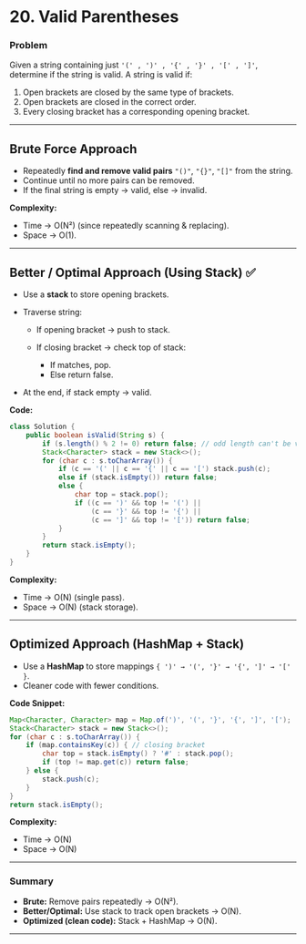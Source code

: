 # **20. Valid Parentheses**

### **Problem**

Given a string containing just `'(' , ')' , '{' , '}' , '[' , ']'`, determine if the string is valid.
A string is valid if:

1. Open brackets are closed by the same type of brackets.
2. Open brackets are closed in the correct order.
3. Every closing bracket has a corresponding opening bracket.

---

## **Brute Force Approach**

* Repeatedly **find and remove valid pairs** `"()"`, `"{}"`, `"[]"` from the string.
* Continue until no more pairs can be removed.
* If the final string is empty → valid, else → invalid.

**Complexity:**

* Time → O(N²) (since repeatedly scanning & replacing).
* Space → O(1).

---

## **Better / Optimal Approach (Using Stack)** ✅

* Use a **stack** to store opening brackets.
* Traverse string:

  * If opening bracket → push to stack.
  * If closing bracket → check top of stack:

    * If matches, pop.
    * Else return false.
* At the end, if stack empty → valid.

**Code:**

```java
class Solution {
    public boolean isValid(String s) {
        if (s.length() % 2 != 0) return false; // odd length can't be valid
        Stack<Character> stack = new Stack<>();
        for (char c : s.toCharArray()) {
            if (c == '(' || c == '{' || c == '[') stack.push(c);
            else if (stack.isEmpty()) return false;
            else {
                char top = stack.pop();
                if ((c == ')' && top != '(') || 
                    (c == '}' && top != '{') || 
                    (c == ']' && top != '[')) return false;
            }
        }
        return stack.isEmpty();
    }
}
```

**Complexity:**

* Time → O(N) (single pass).
* Space → O(N) (stack storage).

---

## **Optimized Approach (HashMap + Stack)**

* Use a **HashMap** to store mappings `{ ')' → '(', '}' → '{', ']' → '[' }`.
* Cleaner code with fewer conditions.

**Code Snippet:**

```java
Map<Character, Character> map = Map.of(')', '(', '}', '{', ']', '[');
Stack<Character> stack = new Stack<>();
for (char c : s.toCharArray()) {
    if (map.containsKey(c)) { // closing bracket
        char top = stack.isEmpty() ? '#' : stack.pop();
        if (top != map.get(c)) return false;
    } else {
        stack.push(c);
    }
}
return stack.isEmpty();
```

**Complexity:**

* Time → O(N)
* Space → O(N)

---

### **Summary**

* **Brute:** Remove pairs repeatedly → O(N²).
* **Better/Optimal:** Use stack to track open brackets → O(N).
* **Optimized (clean code):** Stack + HashMap → O(N).

---
